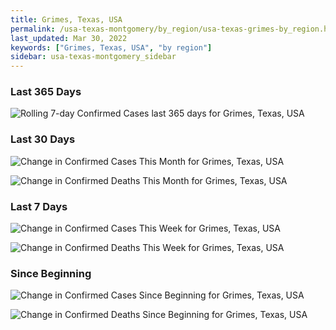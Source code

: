 ```yaml
---
title: Grimes, Texas, USA
permalink: /usa-texas-montgomery/by_region/usa-texas-grimes-by_region.html
last_updated: Mar 30, 2022
keywords: ["Grimes, Texas, USA", "by region"]
sidebar: usa-texas-montgomery_sidebar
---
```


<h3>Last 365 Days</h3>

![Rolling 7-day Confirmed Cases last 365 days for Grimes, Texas, USA](/covid_tracker/images/graphs/usa-texas-grimes-weekly_totals_graph.png)

<h3>Last 30 Days</h3>

![Change in Confirmed Cases This Month for Grimes, Texas, USA](/covid_tracker/images/graphs/usa-texas-grimes-delta_confirmed-30_days_graph.png)

![Change in Confirmed Deaths This Month for Grimes, Texas, USA](/covid_tracker/images/graphs/usa-texas-grimes-delta_deaths-30_days_graph.png)

<h3>Last 7 Days</h3>

![Change in Confirmed Cases This Week for Grimes, Texas, USA](/covid_tracker/images/graphs/usa-texas-grimes-delta_confirmed-7_days_graph.png)

![Change in Confirmed Deaths This Week for Grimes, Texas, USA](/covid_tracker/images/graphs/usa-texas-grimes-delta_deaths-7_days_graph.png)

<h3>Since Beginning</h3>

![Change in Confirmed Cases Since Beginning for Grimes, Texas, USA](/covid_tracker/images/graphs/usa-texas-grimes-delta_confirmed-since_beginning_graph.png)

![Change in Confirmed Deaths Since Beginning for Grimes, Texas, USA](/covid_tracker/images/graphs/usa-texas-grimes-delta_deaths-since_beginning_graph.png)
